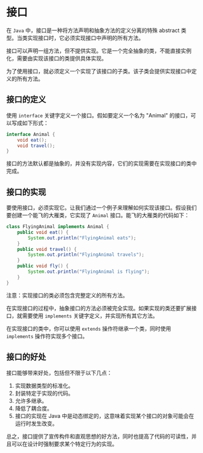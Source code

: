 # 接口
在 `Java` 中，接口是一种将方法声明和抽象方法的定义分离的特殊 abstract 类型。当类实现接口时，它必须实现接口中声明的所有方法。

接口可以声明一组方法，但不提供实现。它是一个完全抽象的类，不能直接实例化，需要由实现该接口的类提供具体实现。

为了使用接口，就必须定义一个实现了该接口的子类。该子类会提供实现接口中定义的所有方法。

## 接口的定义
使用 `interface` 关键字定义一个接口。假如要定义一个名为 "Animal" 的接口，可以写成如下形式：

```java
interface Animal {
    void eat();
    void travel();
}
```
接口的方法默认都是抽象的，并没有实现内容，它们的实现需要在实现接口的类中完成。

## 接口的实现
要使用接口，必须实现它。让我们通过一个例子来理解如何实现该接口。假设我们要创建一个能飞的大雁类，它实现了 `Animal` 接口。能飞的大雁类的代码如下：

```java
class FlyingAnimal implements Animal {
    public void eat() {
        System.out.println("FlyingAnimal eats");
    }
    public void travel() {
        System.out.println("FlyingAnimal travels");
    }
    public void fly() {
        System.out.println("FlyingAnimal is flying");
    }
}
```
注意：实现接口的类必须包含完整定义的所有方法。

在实现接口的过程中，抽象接口的方法必须被完全实现。如果实现的类还要扩展接口，就需要使用 `implements` 关键字定义，并实现所有其它方法。

在实现接口的类中，你可以使用 `extends` 操作符继承一个类，同时使用 `implements` 操作符实现多个接口。

## 接口的好处
接口能够带来好处，包括但不限于以下几点：

1. 实现数据类型的标准化。
2. 封装特定于实现的代码。
3. 允许多继承。
4. 降低了耦合度。
5. 接口的实现在 Java 中是动态绑定的，这意味着实现某个接口的对象可能会在运行时发生改变。

总之，接口提供了宣传构件和直观思想的好方法，同时也提高了代码的可读性，并且可以在设计时强制要求某个特定行为的实现。